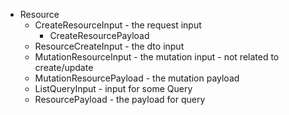 - Resource
  - CreateResourceInput - the request input
    - CreateResourcePayload
  - ResourceCreateInput - the dto input
  - MutationResourceInput - the mutation input - not related to create/update
  - MutationResourcePayload - the mutation payload
  - ListQueryInput - input for some Query
  - ResourcePayload - the payload for query
